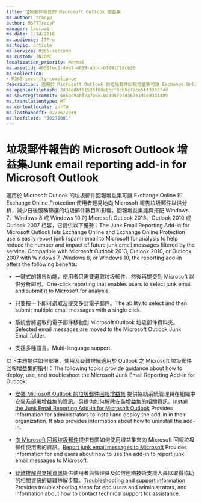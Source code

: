 ```yaml
---
title: 垃圾郵件報告的 Microsoft Outlook 增益集
ms.author: tracyp
author: MSFTTracyP
manager: laurawi
ms.date: 1/14/2016
ms.audience: ITPro
ms.topic: article
ms.service: O365-seccomp
ms.custom: TN2DMC
localization_priority: Normal
ms.assetid: 4650fec1-4ee3-4659-abbc-bf091718cb26
ms.collection:
- M365-security-compliance
description: 適用於 Microsoft Outlook 的垃圾郵件回報增益集可讓 Exchange Online 和 Exchange Online Protection 使用者輕易地向 Microsoft 報告垃圾郵件以供分析，減少日後服務篩選的垃圾郵件數目和影響。回報增益集能與搭配 Windows 7、Windows 8 或 Windows 10 的 Microsoft Outlook 2013、Outlook 2010 或 Outlook 2007 相容，它提供以下優勢：
ms.openlocfilehash: 2434edbf51523f80a8bcf3cb5c7ace5ff3369f4d
ms.sourcegitcommit: 686bc9a8f7a7b6810a096f07d36751d10d334409
ms.translationtype: MT
ms.contentlocale: zh-TW
ms.lasthandoff: 02/26/2019
ms.locfileid: "30276081"
---
```

# <a name="junk-email-reporting-add-in-for-microsoft-outlook"></a><span data-ttu-id="07072-104">垃圾郵件報告的 Microsoft Outlook 增益集</span><span class="sxs-lookup"><span data-stu-id="07072-104">Junk email reporting add-in for Microsoft Outlook</span></span>

<span data-ttu-id="07072-p102">適用於 Microsoft Outlook 的垃圾郵件回報增益集可讓 Exchange Online 和 Exchange Online Protection 使用者輕易地向 Microsoft 報告垃圾郵件以供分析，減少日後服務篩選的垃圾郵件數目和影響。回報增益集能與搭配 Windows 7、Windows 8 或 Windows 10 的 Microsoft Outlook 2013、Outlook 2010 或 Outlook 2007 相容，它提供以下優勢：</span><span class="sxs-lookup"><span data-stu-id="07072-p102">The Junk Email Reporting Add-in for Microsoft Outlook lets Exchange Online and Exchange Online Protection users easily report junk (spam) email to Microsoft for analysis to help reduce the number and impact of future junk email messages filtered by the service. Compatible with Microsoft Outlook 2013, Outlook 2010, or Outlook 2007 with Windows 7, Windows 8, or Windows 10, the reporting add-in offers the following benefits:</span></span>
  
- <span data-ttu-id="07072-107">一鍵式的報告功能，使用者只需要選取垃圾郵件，然後再提交到 Microsoft 以供分析即可。</span><span class="sxs-lookup"><span data-stu-id="07072-107">One-click reporting that enables users to select junk email and submit it to Microsoft for analysis.</span></span>
    
- <span data-ttu-id="07072-108">只要按一下即可選取及提交多封電子郵件。</span><span class="sxs-lookup"><span data-stu-id="07072-108">The ability to select and then submit multiple email messages with a single click.</span></span>
    
- <span data-ttu-id="07072-109">系統會將選取的電子郵件移動到 Microsoft Outlook 垃圾郵件資料夾。</span><span class="sxs-lookup"><span data-stu-id="07072-109">Selected email messages are moved to the Microsoft Outlook Junk Email folder.</span></span>
    
- <span data-ttu-id="07072-110">支援多種語言。</span><span class="sxs-lookup"><span data-stu-id="07072-110">Multi-language support.</span></span>
    
<span data-ttu-id="07072-111">以下主題提供如何部署、使用及疑難排解適用於 Outlook 之 Microsoft 垃圾郵件回報增益集的指引：</span><span class="sxs-lookup"><span data-stu-id="07072-111">The following topics provide guidance about how to deploy, use, and troubleshoot the Microsoft Junk Email Reporting Add-in for Outlook:</span></span>
  
- <span data-ttu-id="07072-p103">[安裝 Microsoft Outlook 的垃圾郵件回報增益集](install-the-junk-email-reporting-add-in-for-microsoft-outlook.md) 提供協助系統管理員在組織中安裝及部署增益集的資訊。另提供如何解除安裝增益集的相關資訊。</span><span class="sxs-lookup"><span data-stu-id="07072-p103">[Install the Junk Email Reporting Add-in for Microsoft Outlook](install-the-junk-email-reporting-add-in-for-microsoft-outlook.md) Provides information for administrators to install and deploy the add-in in their organization. It also provides information about how to uninstall the add-in.</span></span> 
    
- <span data-ttu-id="07072-114">[向 Microsoft 回報垃圾郵件](report-junk-email-messages-to-microsoft.md)提供有關如何使用增益集來向 Microsoft 回報垃圾郵件使用者的資訊。</span><span class="sxs-lookup"><span data-stu-id="07072-114">[Report junk email messages to Microsoft](report-junk-email-messages-to-microsoft.md) Provides information for end users about how to use the add-in to report junk email messages to Microsoft.</span></span> 
    
- <span data-ttu-id="07072-115">[疑難排解與支援資訊](troubleshooting-and-support-information.md)提供使用者與管理員及如何連絡技術支援人員以取得協助的相關資訊的疑難排解步驟。</span><span class="sxs-lookup"><span data-stu-id="07072-115">[Troubleshooting and support information](troubleshooting-and-support-information.md) Provides troubleshooting steps for end users and administrators, and information about how to contact technical support for assistance.</span></span> 
    

